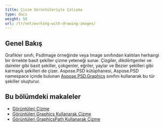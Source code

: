 ```yaml
---
title: Çizim Görüntüleriyle Çalışma
type: docs
weight: 50
url: /tr/net/working-with-drawing-images/
---
```



## **Genel Bakış**
Grafikler sınıfı, PsdImage örneğinde veya Image sınıfından kalıtılan herhangi bir örnekte basit şekiller çizme yeteneği sunar. Çizgiler, dikdörtgenler ve daireler gibi basit şekiller, çokgenler, eğriler, yaylar ve Bezier şekilleri gibi karmaşık şekilleri de çizer. Aspose.PSD kütüphanesi, Aspose.PSD namespace içinde bulunan [Aspose.PSD.Graphics](https://reference.aspose.com/psd/net/aspose.psd/graphics) sınıfını kullanarak bu tür şekiller oluşturur.


## **Bu bölümdeki makaleler**
- [Görüntüleri Çizme](/tr/psd/net/drawing-images/)
- [Görüntüleri Graphics Kullanarak Çizme](/tr/psd/net/drawing-images-using-graphics/)
- [Görüntüleri GraphicsPath Kullanarak Çizme](/tr/psd/net/drawing-images-using-graphicspath/)

